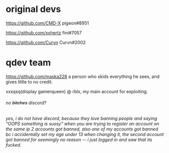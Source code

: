 # original devs
https://github.com/CMD-X pigeon#8951

https://github.com/xxhertz fini#7057

https://github.com/Curvn Curvn#2002
# qdev team
https://github.com/maska228 a person who skids everything he sees, and gives little to no credit.

xxxqsq(display gamerqueen) @ rblx, my main account for exploiting.
###### no ~~bitches~~ discord?
###### yes, i do not have discord, because they love banning people and saying "OOPS something is sussy" when you are trying to register an account on the same ip 2 accounts got banned, also one of my accounts got banned bc i accidentally set my age under 13 when changing it, the second account got banned for seemingly no reason -- i just logged in and saw that its fucked.

